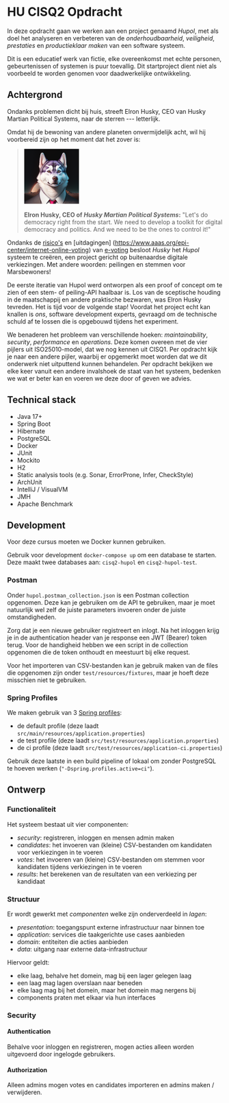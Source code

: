 # HU CISQ2 Opdracht

In deze opdracht gaan we werken aan een project genaamd *Hupol*, 
met als doel het analyseren en verbeteren van de 
*onderhoudbaarheid*, *veiligheid*, *prestaties* en *productieklaar maken* 
van een software systeem.

Dit is een educatief werk van fictie, 
elke overeenkomst met echte personen, gebeurtenissen of systemen 
is puur toevallig. Dit startproject 
dient niet als voorbeeld te worden genomen 
voor daadwerkelijke ontwikkeling.

## Achtergrond
Ondanks problemen dicht bij huis, 
streeft Elron Husky, CEO van Husky Martian Political Systems, 
naar de sterren --- letterlijk. 

Omdat hij de bewoning van andere planeten onvermijdelijk acht, 
wil hij voorbereid zijn op het moment dat het zover is: 

> ![Elron Husky, a husky dog in a suit](img/elron-husky.png)
>
> __Elron Husky, CEO of *Husky Martian Political Systems*:__
>"Let's do democracy right from the start. 
> We need to develop a toolkit for digital 
> democracy and politics. And we need to be the ones
> to control it!"

Ondanks de [risico's](https://www.cylumena.com/insights/8-cybersecurity-reasons-online-voting-never-happen/) en [uitdagingen] (https://www.aaas.org/epi-center/internet-online-voting)
van [e-voting](https://www.youtube.com/watch?v=LkH2r-sNjQs) 
besloot *Husky* het *Hupol* systeem te creëren, 
een project gericht op buitenaardse digitale verkiezingen. 
Met andere woorden: peilingen en stemmen voor Marsbewoners!

De eerste iteratie van Hupol werd ontworpen als een proof of concept 
om te zien of een stem- of peiling-API haalbaar is. 
Los van de sceptische houding in de maatschappij 
en andere praktische bezwaren, was Elron Husky tevreden. 
Het is tijd voor de volgende stap! 
Voordat het project echt kan knallen
is *ons*, software development experts, 
gevraagd om de technische schuld af te lossen 
die is opgebouwd tijdens het experiment.

We benaderen het probleem van verschillende hoeken:
*maintainability*, *security*, *performance* en *operations*. Deze komen overeen met de vier pijlers uit ISO25010-model, dat we nog kennen uit CISQ1.
Per opdracht kijk je naar een andere pijler, waarbij er opgemerkt moet worden dat we dit onderwerk niet uitputtend kunnen behandelen.
Per opdracht bekijken we elke keer vanuit een andere invalshoek de staat van het systeem,
bedenken we wat er beter kan en voeren we deze door
of geven we advies.

## Technical stack

* Java 17+
* Spring Boot
* Hibernate
* PostgreSQL
* Docker
* JUnit
* Mockito
* H2
* Static analysis tools (e.g. Sonar, ErrorProne, Infer, CheckStyle)
* ArchUnit
* IntelliJ / VisualVM
* JMH
* Apache Benchmark

## Development

Voor deze cursus moeten we Docker kunnen gebruiken.

Gebruik voor development `docker-compose up` om 
een database te starten. Deze maakt twee databases
aan: `cisq2-hupol` en `cisq2-hupol-test`.

### Postman

Onder `hupol.postman_collection.json` is een Postman
collection opgenomen. Deze kan je gebruiken om
de API te gebruiken, maar je moet natuurlijk wel
zelf de juiste parameters invoeren onder de juiste
omstandigheden. 

Zorg dat je een nieuwe gebruiker registreert en inlogt. 
Na het inloggen krijg je 
in de authentication header van je
response een JWT (Bearer) token terug.
Voor de handigheid hebben we een script in 
de collection opgenomen die de token onthoudt 
en meestuurt bij elke request.

Voor het importeren van CSV-bestanden
kan je gebruik maken van de files die
opgenomen zijn onder `test/resources/fixtures`,
maar je hoeft deze misschien niet te gebruiken.

### Spring Profiles

We maken gebruik van 3 [Spring profiles](https://docs.spring.io/spring-boot/docs/3.0.5/reference/html/features.html#features.external-config.files.profile-specific):
* de default profile (deze laadt `src/main/resources/application.properties`)
* de test profile (deze laadt `src/test/resources/application.properties`)
* de ci profile (deze laadt `src/test/resources/application-ci.properties`)

Gebruik deze laatste in een build pipeline of lokaal
om zonder PostgreSQL te hoeven werken (`"-Dspring.profiles.active=ci"`).

## Ontwerp

### Functionaliteit

Het systeem bestaat uit vier componenten:
* _security_: registreren, inloggen en mensen admin maken
* _candidates_: het invoeren van (kleine) CSV-bestanden om kandidaten voor verkiezingen in te voeren
* _votes_: het invoeren van (kleine) CSV-bestanden om stemmen voor kandidaten tijdens verkiezingen in te voeren 
* _results_: het berekenen van de resultaten van een verkiezing per kandidaat

### Structuur

Er wordt gewerkt met *componenten* welke zijn onderverdeeld
in *lagen*:
* _presentation_: toegangspunt externe infrastructuur naar binnen toe
* _application_: services die taakgerichte use cases aanbieden
* _domain_: entiteiten die acties aanbieden
* _data_: uitgang naar externe data-infrastructuur

Hiervoor geldt:
* elke laag, behalve het domein, mag bij een lager gelegen laag
* een laag mag lagen overslaan naar beneden
* elke laag mag bij het domein, maar het domein mag nergens bij
* components praten met elkaar via hun interfaces

### Security

#### Authentication
Behalve voor inloggen en registreren, mogen acties alleen
worden uitgevoerd door ingelogde gebruikers.

#### Authorization
Alleen admins mogen votes en candidates importeren 
en admins maken / verwijderen.